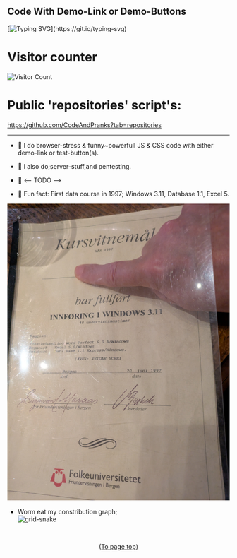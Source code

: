 ## Code With Demo-Link or Demo-Buttons<a id='up'></a>
[![Typing SVG](https://readme-typing-svg.demolab.com?font=Fira+Code&duration=2000&pause=500&color=F7697A&background=A1A1A100&width=435&lines=Welcome+to+Code+And+Pranks%2C+;a+live+test+page+for++code+fun.)](https://git.io/typing-svg)
# Visitor counter
![Visitor Count](https://profile-counter.glitch.me/CodeAndPranks/count.svg)

# Public 'repositories' script's:
https://github.com/CodeAndPranks?tab=repositories
<hr>

- 🔭 I do browser-stress & funny~powerfull
      JS & CSS code with either 
      demo-link or test-button(s).

- 🌱 I also do;server-stuff,and pentesting.
      
- 👯  <-- TODO -->
  
- 🤠 Fun fact:
     First data course in 1997;
    Windows 3.11, Database 1.1, Excel 5.

![Readmee-Image](https://github.com/CodeAndPranks/Zoom/blob/main/PXL_20250203_231900952.jpg)

- Worm eat my constribution graph;  
![grid-snake](https://user-images.githubusercontent.com/94220731/198875879-db8010bf-01c8-4f34-98c7-3dd8a0a6e734.svg)

<br>
<p align="center">(<a href="#up">To page top</a>)</p>

